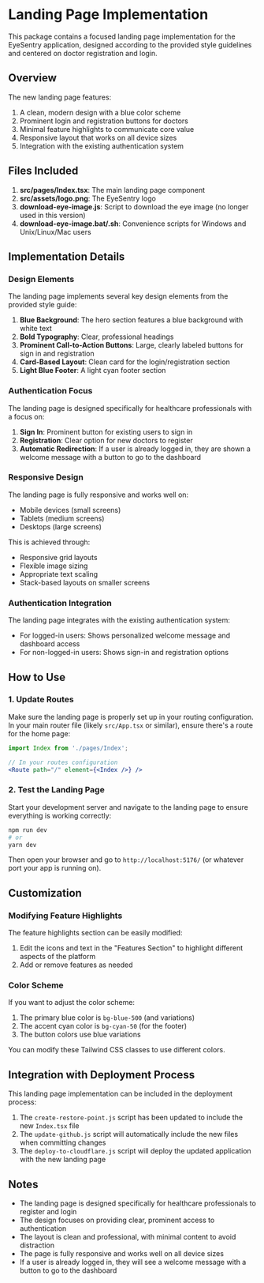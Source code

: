 # Landing Page Implementation

This package contains a focused landing page implementation for the EyeSentry application, designed according to the provided style guidelines and centered on doctor registration and login.

## Overview

The new landing page features:

1. A clean, modern design with a blue color scheme
2. Prominent login and registration buttons for doctors
3. Minimal feature highlights to communicate core value
4. Responsive layout that works on all device sizes
5. Integration with the existing authentication system

## Files Included

1. **src/pages/Index.tsx**: The main landing page component
2. **src/assets/logo.png**: The EyeSentry logo
3. **download-eye-image.js**: Script to download the eye image (no longer used in this version)
4. **download-eye-image.bat/.sh**: Convenience scripts for Windows and Unix/Linux/Mac users

## Implementation Details

### Design Elements

The landing page implements several key design elements from the provided style guide:

1. **Blue Background**: The hero section features a blue background with white text
2. **Bold Typography**: Clear, professional headings
3. **Prominent Call-to-Action Buttons**: Large, clearly labeled buttons for sign in and registration
4. **Card-Based Layout**: Clean card for the login/registration section
5. **Light Blue Footer**: A light cyan footer section

### Authentication Focus

The landing page is designed specifically for healthcare professionals with a focus on:

1. **Sign In**: Prominent button for existing users to sign in
2. **Registration**: Clear option for new doctors to register
3. **Automatic Redirection**: If a user is already logged in, they are shown a welcome message with a button to go to the dashboard

### Responsive Design

The landing page is fully responsive and works well on:
- Mobile devices (small screens)
- Tablets (medium screens)
- Desktops (large screens)

This is achieved through:
- Responsive grid layouts
- Flexible image sizing
- Appropriate text scaling
- Stack-based layouts on smaller screens

### Authentication Integration

The landing page integrates with the existing authentication system:

- For logged-in users: Shows personalized welcome message and dashboard access
- For non-logged-in users: Shows sign-in and registration options

## How to Use

### 1. Update Routes

Make sure the landing page is properly set up in your routing configuration. In your main router file (likely `src/App.tsx` or similar), ensure there's a route for the home page:

```jsx
import Index from './pages/Index';

// In your routes configuration
<Route path="/" element={<Index />} />
```

### 2. Test the Landing Page

Start your development server and navigate to the landing page to ensure everything is working correctly:

```bash
npm run dev
# or
yarn dev
```

Then open your browser and go to `http://localhost:5176/` (or whatever port your app is running on).

## Customization

### Modifying Feature Highlights

The feature highlights section can be easily modified:

1. Edit the icons and text in the "Features Section" to highlight different aspects of the platform
2. Add or remove features as needed

### Color Scheme

If you want to adjust the color scheme:

1. The primary blue color is `bg-blue-500` (and variations)
2. The accent cyan color is `bg-cyan-50` (for the footer)
3. The button colors use blue variations

You can modify these Tailwind CSS classes to use different colors.

## Integration with Deployment Process

This landing page implementation can be included in the deployment process:

1. The `create-restore-point.js` script has been updated to include the new `Index.tsx` file
2. The `update-github.js` script will automatically include the new files when committing changes
3. The `deploy-to-cloudflare.js` script will deploy the updated application with the new landing page

## Notes

- The landing page is designed specifically for healthcare professionals to register and login
- The design focuses on providing clear, prominent access to authentication
- The layout is clean and professional, with minimal content to avoid distraction
- The page is fully responsive and works well on all device sizes
- If a user is already logged in, they will see a welcome message with a button to go to the dashboard